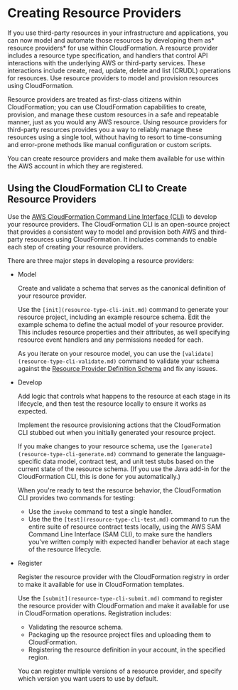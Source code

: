 # Creating Resource Providers<a name="resource-types"></a>

If you use third\-party resources in your infrastructure and applications, you can now model and automate those resources by developing them as* resource providers* for use within CloudFormation\. A resource provider includes a resource type specification, and handlers that control API interactions with the underlying AWS or third\-party services\. These interactions include create, read, update, delete and list \(CRUDL\) operations for resources\. Use resource providers to model and provision resources using CloudFormation\. 

Resource providers are treated as first\-class citizens within CloudFormation; you can use CloudFormation capabilities to create, provision, and manage these custom resources in a safe and repeatable manner, just as you would any AWS resource\. Using resource providers for third\-party resources provides you a way to reliably manage these resources using a single tool, without having to resort to time\-consuming and error\-prone methods like manual configuration or custom scripts\.

You can create resource providers and make them available for use within the AWS account in which they are registered\.

## Using the CloudFormation CLI to Create Resource Providers<a name="resource-types-rpdk"></a>

Use the [AWS CloudFormation Command Line Interface \(CLI\)](https://github.com/aws-cloudformation/aws-cloudformation-rpdk) to develop your resource providers\. The CloudFormation CLI is an open\-source project that provides a consistent way to model and provision both AWS and third\-party resources using CloudFormation\. It includes commands to enable each step of creating your resource providers\.

There are three major steps in developing a resource providers:
+ Model

  Create and validate a schema that serves as the canonical definition of your resource provider\. 

  Use the `[init](resource-type-cli-init.md)` command to generate your resource project, including an example resource schema\. Edit the example schema to define the actual model of your resource provider\. This includes resource properties and their attributes, as well specifying resource event handlers and any permissions needed for each\. 

  As you iterate on your resource model, you can use the `[validate](resource-type-cli-validate.md)` command to validate your schema against the [Resource Provider Definition Schema](https://github.com/aws-cloudformation/aws-cloudformation-rpdk/blob/master/src/rpdk/core/data/schema/provider.definition.schema.v1.json) and fix any issues\.
+ Develop

  Add logic that controls what happens to the resource at each stage in its lifecycle, and then test the resource locally to ensure it works as expected\. 

  Implement the resource provisioning actions that the CloudFormation CLI stubbed out when you initially generated your resource project\. 

  If you make changes to your resource schema, use the `[generate](resource-type-cli-generate.md)` command to generate the language\-specific data model, contract test, and unit test stubs based on the current state of the resource schema\. \(If you use the Java add\-in for the CloudFormation CLI, this is done for you automatically\.\) 

  When you're ready to test the resource behavior, the CloudFormation CLI provides two commands for testing: 
  + Use the `invoke` command to test a single handler\.
  + Use the the `[test](resource-type-cli-test.md)` command to run the entire suite of resource contract tests locally, using the AWS SAM Command Line Interface \(SAM CLI\), to make sure the handlers you've written comply with expected handler behavior at each stage of the resource lifecycle\.
+ Register

  Register the resource provider with the CloudFormation registry in order to make it available for use in CloudFormation templates\.

  Use the `[submit](resource-type-cli-submit.md)` command to register the resource provider with CloudFormation and make it available for use in CloudFormation operations\. Registration includes:
  + Validating the resource schema\.
  + Packaging up the resource project files and uploading them to CloudFormation\. 
  + Registering the resource definition in your account, in the specified region\.

  You can register multiple versions of a resource provider, and specify which version you want users to use by default\.